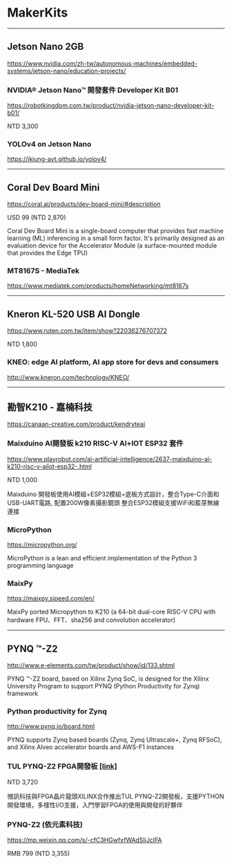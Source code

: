 # MakerKits

---
## Jetson Nano 2GB
https://www.nvidia.com/zh-tw/autonomous-machines/embedded-systems/jetson-nano/education-projects/

### NVIDIA® Jetson Nano™ 開發套件 Developer Kit B01
https://robotkingdom.com.tw/product/nvidia-jetson-nano-developer-kit-b01/

NTD 3,300

### YOLOv4 on Jetson Nano
https://jkjung-avt.github.io/yolov4/

---
## Coral Dev Board Mini  
https://coral.ai/products/dev-board-mini/#description

USD 99 (NTD 2,870)

Coral Dev Board Mini is a single-board computer that provides fast machine learning (ML) inferencing in a small form factor. It's primarily designed as an evaluation device for the Accelerator Module (a surface-mounted module that provides the Edge TPU)

### MT8167S - MediaTek
https://www.mediatek.com/products/homeNetworking/mt8167s

---
## Kneron KL-520 USB AI Dongle
https://www.ruten.com.tw/item/show?22036276707372

NTD 1,800

### KNEO: edge AI platform, AI app store for devs and consumers
http://www.kneron.com/technology/KNEO/

---
## 勘智K210 - 嘉楠科技
https://canaan-creative.com/product/kendryteai

### Maixduino AI開發板 k210 RISC-V AI+lOT ESP32 套件
https://www.playrobot.com/ai-artificial-intelligence/2637-maixduino-ai-k210-risc-v-ailot-esp32-.html

NTD 1,000

Maixduino 開發板使用AI模組+ESP32模組+底板方式設計，整合Type-C介面和USB-UART電路, 配置200W像素攝影鏡頭 整合ESP32模組支援WiFi和藍芽無線連接 

### MicroPython
https://micropython.org/

MicroPython is a lean and efficient implementation of the Python 3 programming language

### MaixPy
https://maixpy.sipeed.com/en/

MaixPy ported Micropython to K210 (a 64-bit dual-core RISC-V CPU with hardware FPU、FFT、sha256 and convolution accelerator)

---
## PYNQ ™-Z2
http://www.e-elements.com/tw/product/show/id/133.shtml

PYNQ ™-Z2 board, based on Xilinx Zynq SoC, is designed for the Xilinx University Program to support PYNQ (Python Productivity for Zynq) framework

### Python productivity for Zynq
http://www.pynq.io/board.html

PYNQ supports Zynq based boards (Zynq, Zynq Ultrascale+, Zynq RFSoC), and Xilinx Alveo accelerator boards and AWS-F1 instances

### TUL PYNQ-Z2 FPGA開發板 [[link]](https://www.pcstore.com.tw/store1495528887/M40967219.htm)

NTD 3,720

憾訊科技與FPGA晶片龍頭XILINX合作推出TUL PYNQ-Z2開發板，支援PYTHON開發環境，多樣性I/O支援，入門學習FPGA的使用與開發的好夥伴

### PYNQ-Z2 (依元素科技)
https://mp.weixin.qq.com/s/-cfC3HGwfxfWAdSliJcIFA

RMB 799 (NTD 3,355)








